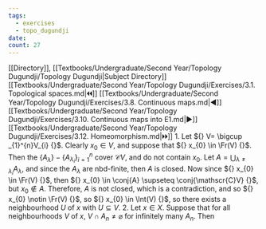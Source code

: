 ```yaml
---
tags:
  - exercises
  - topo_dugundji
date: 
count: 27
---
```

[[Directory]], [[Textbooks/Undergraduate/Second Year/Topology Dugundji/Topology Dugundji|Subject Directory]]
[[Textbooks/Undergraduate/Second Year/Topology Dugundji/Exercises/3.1. Topological spaces.md|🞀🞀]] [[Textbooks/Undergraduate/Second Year/Topology Dugundji/Exercises/3.8. Continuous maps.md|◀]] [[Textbooks/Undergraduate/Second Year/Topology Dugundji/Exercises/3.10. Continuous maps into E1.md|▶]] [[Textbooks/Undergraduate/Second Year/Topology Dugundji/Exercises/3.12. Homeomorphism.md|🞂🞂]]
1. 
Let ${} V= \bigcup _{1}^{n}V_{i} {}$. Clearly ${} x_{0} \in V {}$, and suppose that ${} x_{0} \in \Fr(V) {}$. Then the ${} \{ A_{\lambda} \}-\{ A_{\lambda_{i}} \}_{i=1}^{n} {}$ cover $\mathscr{C}V {}$, and do not contain $x_{0}$. Let ${} A=\bigcup_{\lambda\neq \lambda_{i}} A_{\lambda} {}$, and since the $A_{\lambda} {}$ are nbd-finite, then ${} A$ is closed. Now since ${} x_{0} \in \Fr(V) {}$, then ${} x_{0} \in \conj{A} \supseteq \conj{\mathscr{C}V} {}$, but ${} x_{0}\notin A {}$. Therefore, $A$ is not closed, which is a contradiction, and so ${} x_{0} \notin \Fr(V) {}$, so ${} x_{0} \in \Int(V) {}$, so there exists a neighbourhood $U$ of $x$ with ${} U \subseteq  V {}$.
2. 
Let ${} x \in X {}$. Suppose that for all neighbourhoods $V$ of $x$, ${} V \cap A_{n}\neq \varnothing  {}$ for infinitely many ${} A_{n}$. Then